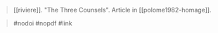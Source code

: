 > [[riviere]]. "The Three Counsels". Article in [[polome1982-homage]].

> #nodoi 
> #nopdf 
> #link 